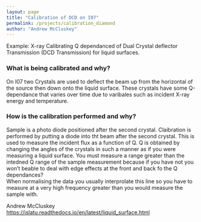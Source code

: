 ```yaml
---
layout: page
title: "Calibration of DCD on I07"
permalink: /projects/calibration_diamond
author: "Andrew McCluskey"
---
```


Example:  X-ray Calibrating Q dependanced of Dual Crystal deflector Transmission (DCD Transmission) for liquid surfaces. 
### What is being calibrated and why?

On I07 two Crystals are used to deflect the beam up from the horizontal of the source then down onto the liquid surface. 
These crystals have some Q-dependance that varies over time due to varibales such as incident X-ray energy and temperature.

### How is the calibration performed and why?

Sample is a photo diode positioned after the second crystal. 
Claibration is performed by putting a diode into tht beam after the second crystal. 
This is used to measure the incident flux as a function of Q.
Q is obtained by changing the angles of the crystals in such a manner as if you were measuring a liquid surface. 
You must measure a range greater than the intedned Q range of the sample measurement because if you have not you won’t beable to deal with edge effects at the front and back fo the Q dependances?  
When normalising the data you usually interprolate this line so you have to measure at a very high frequency greater than you would measure the sample with.  

Andrew McCluskey https://islatu.readthedocs.io/en/latest/liquid_surface.html 
